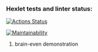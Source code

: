 ### Hexlet tests and linter status:
[![Actions Status](https://github.com/seenerve/frontend-project-44/workflows/hexlet-check/badge.svg)](https://github.com/seenerve/frontend-project-44/actions)

[![Maintainability](https://api.codeclimate.com/v1/badges/20ad046f05ef7169d340/maintainability)](https://codeclimate.com/github/seenerve/frontend-project-44/maintainability)


1. brain-even demonstration
<script id="asciicast-G6xFX7GWODFMGPWbf8kieeIka" src="https://asciinema.org/a/G6xFX7GWODFMGPWbf8kieeIka.js" async></script>